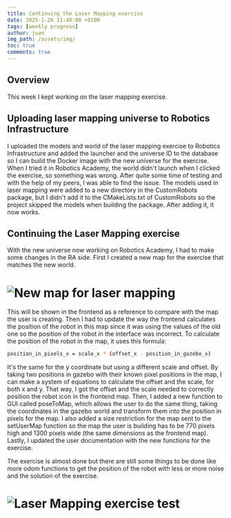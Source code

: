 ```yaml
---
title: Continuing the Laser Mapping exercise
date: 2025-1-26 11:40:00 +0100
tags: [weekly progress]
author: juan
img_path: /assets/img/
toc: true
comments: true
---
```


## Overview

This week I kept working on the laser mapping exercise.

## Uploading laser mapping universe to Robotics Infrastructure

I uploaded the models and world of the laser mapping exercise to Robotics Infrastructure and added the launcher and the universe ID to the database so I can build the Docker image with the new universe for the exercise. When I tried it in Robotics Academy, the world didn't launch when I clicked the exercise, so something was wrong.
After quite some time of testing and with the help of my peers, I was able to find the issue. The models used in laser mapping were added to a new directory in the CustomRobots package, but I didn't add it to the CMakeLists.txt of CustomRobots so the project skipped the models when building the package. After adding it, it now works.

## Continuing the Laser Mapping exercise

With the new universe now working on Robotics Academy, I had to make some changes in the RA side. First I created a new map for the exercise that matches the new world.

# <img src="laser_mapping_new_map.png" alt="New map for laser mapping">

This will be shown in the frontend as a reference to compare with the map the user is creating.
Then I had to update the way the frontend calculates the position of the robot in this map since it was using the values of the old one so the position of the robot in the interface was incorrect.
To calculate the position of the robot in the map, it uses this formula:

```bash
position_in_pixels_x = scale_x * (offset_x - position_in_gazebo_x)
```

It's the same for the y coordinate but using a different scale and offset. By taking two positions in gazebo with their known pixel positions in the map, I can make a system of equations to calculate the offset and the scale, for both x and y. That way, I got the offset and the scale needed to correctly position the robot icon in the frontend map.
Then, I added a new function to GUI called poseToMap, which allows the user to do the same thing, taking the coordinates in the gazebo world and transform them into the position in pixels for the map. I also added a size restriction for the map sent to the setUserMap function so the map the user is building has to be 770 pixels high and 1300 pixels wide (the same dimensions as the frontend map).
Lastly, I updated the user documentation with the new functions for the exercise.

The exercise is almost done but there are still some things to be done like more odom functions to get the position of the robot with less or more noise and the solution of the exercise.

# <img src="laser_mapping_test.png" alt="Laser Mapping exercise test">
